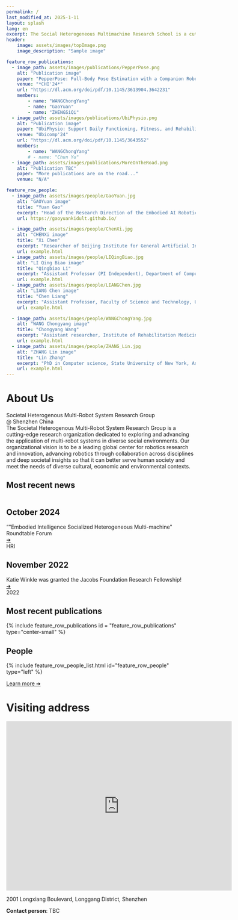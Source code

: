 ```yaml
---
permalink: /
last_modified_at: 2025-1-11
layout: splash
lang: en
excerpt: The Social Heterogeneous Multimachine Research School is a cutting-edge research organization dedicated to exploring and advancing the application of multi-robot systems in diverse social environments.
header:
    image: assets/images/topImage.png
    image_description: "Sample image"

feature_row_publications:
  - image_path: assets/images/publications/PepperPose.png
    alt: "Publication image"
    paper: "PepperPose: Full-Body Pose Estimation with a Companion Robot, CHI'24, Chongyang Wang，Yuan Gao，Chun Yu"
    venue: "*CHI'24*"
    url: "https://dl.acm.org/doi/pdf/10.1145/3613904.3642231"
    members:
        - name: "WANGChongYang"
        - name: "GaoYuan"
        - name: "ZHENGSiQi"
  - image_path: assets/images/publications/UbiPhysio.png
    alt: "Publication image"
    paper: "UbiPhysio: Support Daily Functioning, Fitness, and Rehabilitation with Action Understanding and Feedback in Natural Language"
    venue: "Ubicomp'24"
    url: "https://dl.acm.org/doi/pdf/10.1145/3643552"
    members:
        - name: "WANGChongYang"
        # - name: "Chun Yu"
  - image_path: assets/images/publications/MoreOnTheRoad.png
    alt: "Publication TBC"
    paper: "More publications are on the road..."
    venue: "N/A"

feature_row_people:
  - image_path: assets/images/people/GaoYuan.jpg
    alt: "GAOYuan image"
    title: "Yuan Gao"
    excerpt: "Head of the Research Direction of the Embodied AI Robotics Innovation Center of Guangdong Province, Associate Researcher of AIRS Intelligent Robot Center, Adjunct Assistant Professor of School of Science and Engineering in CUHKSZ." 
    url: https://gaoyuankidult.github.io/

  - image_path: assets/images/people/ChenXi.jpg
    alt: "CHENXi image"
    title: "Xi Chen"
    excerpt: "Researcher of Beijing Institute for General Artificial Intelligence(BIGAI)"
    url: example.html
  - image_path: assets/images/people/LIQingBiao.jpg
    alt: "LI Qing Biao image"
    title: "Qingbiao Li"
    excerpt: "Assistant Professor (PI Independent), Department of Computer Science, University of Macau"
    url: example.html
  - image_path: assets/images/people/LIANGChen.jpg 
    alt: "LIANG Chen image"
    title: "Chen Liang"
    excerpt: "Assistant Professor, Faculty of Science and Technology, University of Macau"
    url: example.html

  - image_path: assets/images/people/WANGChongYang.jpg 
    alt: "WANG Chongyang image"
    title: "Chongyang Wang"
    excerpt: "Assistant researcher, Institute of Rehabilitation Medicine, West China Hospital, Sichuan University"
    url: example.html
  - image_path: assets/images/people/ZHANG_Lin.jpg
    alt: "ZHANG Lin image"
    title: "Lin Zhang"
    excerpt: "PhD in Computer science, State University of New York, Assistant Professor, Shenzhen University of Technology, co-founder of Symbiosis Unbounded. Former Senior researcher of Digital Economy Research Institute (IDEA) of Guangdong-Hong Kong-Macao Greater Bay Area and former senior researcher of Tencent" 
    url: example.html
---
```


<!-- About Us -->
<!-- Visiter count model-->
<!-- <script async src="//busuanzi.ibruce.info/busuanzi/2.3/busuanzi.pure.mini.js"></script>
<span id="busuanzi_container_site_pv">
	You are the <span id="busuanzi_value_site_pv"></span>th visitor of this website
</span> -->

<div style="object-fit: cover;" data-kui-anim="fadeIn">

<h1 class = "titleHighlight is-h1">About Us</h1>
<section class="full-width-container1">
    <div class = "two-columns">
        <div class = "column">
            <div class = "ali">
            <!--Col1 content--->
                <div class = "is-h2">Societal Heterogenous Multi-Robot System Research Group</div>
                <div class = "is-h2">@ Shenzhen China</div>
            </div>
        </div>
        <div class = "column">
            <div class = "ali2">
                <!--Col12 content--->
                <div class = "is-p">The Societal Heterogenous Multi-Robot System Research Group is a cutting-edge research organization dedicated to exploring and advancing the application of multi-robot systems in diverse social environments. Our organizational vision is to be a leading global center for robotics research and innovation, advancing robotics through collaboration across disciplines and deep societal insights so that it can better serve human society and meet the needs of diverse cultural, economic and environmental contexts.
                </div>
            </div>
        </div>
    </div>
</section>
</div>

<!-- News -->

<section>
<h1 class="titleHighlight is-h1">Most recent news</h1>
<div class="grid-container">
    <div class="go212694760 container">
        <div class = "two-columns2">
            <!--Col1 content--->
            <div class = "column">
                <div class="text-section">
                    <h2 class="is-h2 titleHighlight">October 2024</h2>
                    <div class="is-p"> “"Embodied Intelligence Socialized Heterogeneous Multi-machine" Roundtable Forum</div>
                    <div style = "color:#0055ff">
                        <a href="https://mp.weixin.qq.com/s/7r8JhqfZ3NdTq9vlF8G8Tw?poc_token=HL5eRWej6meIPMlNIYtGXVGTHAsxZ-flYhqayaM8" target="_blank" class="button">➔</a>
                    </div>
                </div>
            </div>
            <!--Col12 content--->
            <div class = "column">
                <div class="image-section">HRI</div>
            </div>
        </div>
    </div>
    <div class="go212694760 container">
        <div class = "two-columns2">
            <!--Col1 content--->
            <div class = "column">
                <div class="text-section">
                    <h2 class="is-h2 titleHighlight">November 2022</h2>
                    <div class="is-p">Katie Winkle was granted the <span class = "titleHighlight">Jacobs Foundation Research Fellowship</span>!
                    </div>
                    <div style = "color:#0055ff">
                        <a href="https://jacobsfoundation.org/activity/jacobs-foundation-research-fellowship-program/" target="_blank" class="button">➔</a>
                    </div>
                </div>
            </div>
            <!--Col12 content--->
            <div class = "column">
                <div class="image-section">2022</div>
            </div>
        </div>
    </div>
</div>
<!-- <p style="text-align: left;">
    <a href="old_news" class="btn btn--inverse"><span class = "is-h4 titleHighlight">Older news ➔</span></a>
</p> -->

</section>

<!-- Publications -->
<section class="full-width-container">
<h1 class="is-h1 titleHighlight">Most recent publications</h1>
{% include feature_row_publications id = "feature_row_publications" type="center-small" %}

</section>

<!-- People -->
<section>
<h1 class="is-h1 titleHighlight">People</h1>
{% include feature_row_people_list.html id="feature_row_people" type="left" %}

<p style="text-align: left; color:#012696">
    <a href="people" class="learn-more-btn is-p">Learn more ➔</a>
</p>

</section>

<!-- Visiting Address -->
<h1 class="is-h1 titleHighlight">Visiting address</h1>


<iframe 
    src="https://www.google.com/maps/embed?pb=!1m18!1m12!1m3!1d3681.0857935578856!2d114.20735607463354!3d22.68784992873768!2m3!1f0!2f0!3f0!3m2!1i1024!2i768!4f13.1!3m3!1m2!1s0x3404769e8e03db83%3A0x72bee586ac015803!2z6aaZ5riv5Lit5paH5aSn5a2477yI5rex5Zyz77yJ!5e0!3m2!1szh-TW!2sus!4v1732289628271!5m2!1szh-TW!2sus" width="600" 
    height="450" 
    style="border:0;" 
    allowfullscreen="" 
    loading="lazy" 
    referrerpolicy="no-referrer-when-downgrade">
</iframe>


2001 Longxiang Boulevard, Longgang District, Shenzhen
 
 
**Contact person**: TBC
